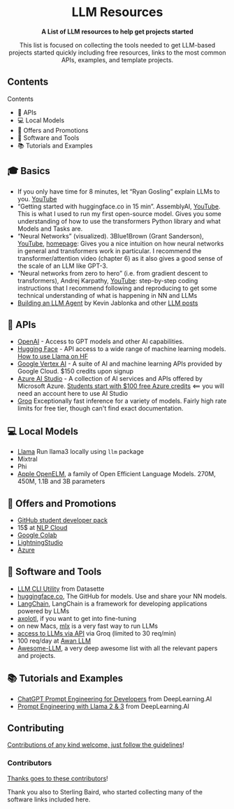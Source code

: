 
<div align="center">

<!-- title -->

<!--lint ignore no-dead-urls-->

# LLM Resources 
<!-- subtitle -->


<!-- description -->

**A List of LLM resources to help get projects started**

This list is focused on collecting the tools needed to get LLM-based projects started quickly including free resources, links to the most common APIs, examples, and template projects. 

</div>

<!-- TOC -->

## Contents
Contents

- 🔌 APIs
- 💻 Local Models
- 🎁 Offers and Promotions
- 🧰 Software and Tools
- 📚 Tutorials and Examples

<!-- CONTENT -->

## 🎓 Basics 

- If you only have time for 8 minutes, let “Ryan Gosling” explain LLMs to you. [YouTube](https://youtu.be/xU_MFS_ACrU?si=gGVQh6l6dGrnbLjJ)
- “Getting started with huggingface.co in 15 min”. AssemblyAI, [YouTube](https://youtu.be/QEaBAZQCtwE?si=1iEMlPOzEx75_zXe). This is what I used to run my first open-source model. Gives you some understanding of how to use the transformers Python library and what Models and Tasks are.
- “Neural Networks” (visualized). 3Blue1Brown (Grant Sanderson), [YouTube](https://youtu.be/aircAruvnKk?si=f6ihC9TuIh_Wwhqg), [homepage](https://www.3blue1brown.com/#lessons): Gives you a nice intuition on how neural networks in general and transformers work in particular. I recommend the transformer/attention video (chapter 6) as it also gives a good sense of the scale of an LLM like GPT-3.
- “Neural networks from zero to hero” (i.e. from gradient descent to transformers), Andrej Karpathy, [YouTube](https://youtu.be/VMj-3S1tku0?si=HQHzq6PaD_2P470t): step-by-step coding instructions that I recommend following and reproducing to get some technical understanding of what is happening in NN and LLMs
- [Building an LLM Agent](https://kjablonka.com/blog/posts/building_an_llm_agent/) by Kevin Jablonka and other [LLM posts](https://kjablonka.com/index.html#category=llm)


## 🔌 APIs

- [OpenAI](https://platform.openai.com) - Access to GPT models and other AI capabilities.
- [Hugging Face](https://huggingface.co/models) - API access to a wide range of machine learning models. [How to use Llama on HF](https://www.youtube.com/watch?v=LA-hZDnn5Hc)
- [Google Vertex AI](https://cloud.google.com/generative-ai-studio) - A suite of AI and machine learning APIs provided by Google Cloud.  $150 credits upon signup
- [Azure AI Studio](https://azure.microsoft.com/en-us/products/ai-studio) - A collection of AI services and APIs offered by Microsoft Azure. [Students start with $100 free Azure credits](https://azure.microsoft.com/en-us/free/students) <== you will need an account here to use AI Studio
- [Groq](https://console.groq.com/docs/models) Exceptionally fast inference for a variety of models. Fairly high rate limits for free tier, though can't find exact documentation.

## 💻 Local Models
- [Llama](https://simonwillison.net/2024/Apr/22/llama-3/) Run llama3 locally using `llm` package
- Mixtral
- Phi
- [Apple OpenELM](https://huggingface.co/apple/OpenELM), a family of Open Efficient Language Models. 270M, 450M, 1.1B and 3B parameters

## 🎁 Offers and Promotions
- [GitHub student developer pack](https://education.github.com/pack#offers)
- 15$ at [NLP Cloud](https://nlpcloud.com/)
- [Google Colab](https://www.google.com/search?q=colab&sca_esv=e3b0e6080babb4e8&sca_upv=1&gbv=2&sxsrf=ACQVn0-TPjEhC22olFvD6F_Q1bvHvcBnhA:1714493958904&ei=BhoxZpDQNsToi-gPoZudMA&ved=0ahUKEwiQ647bq-qFAxVE9AIHHaFNBwYQ4dUDCBA&uact=5&oq=colab&gs_lp=Egxnd3Mtd2l6LXNlcnAiBWNvbGFiMgoQABiABBhDGIoFMgsQABiABBiRAhiKBTIKEAAYgAQYQxiKBTIKEAAYgAQYQxiKBTIKEAAYgAQYQxiKBTIIEAAYgAQYywEyBRAAGIAEMgoQABiABBgKGMsBMgoQABiABBgUGIcCMgUQLhiABEiKBlDlAViGBXABeAGQAQCYAXmgAZcEqgEDMi4zuAEDyAEA-AEBmAIGoAKjBMICBxAjGLADGCfCAgoQABiwAxjWBBhHwgIEECMYJ8ICChAuGIAEGEMYigXCAgsQLhiABBjRAxjHAcICChAjGIAEGCcYigXCAhAQLhiABBjRAxhDGMcBGIoFwgINEC4YgAQYQxjUAhiKBZgDAIgGAZAGCJIHAzMuM6AHzjc&sclient=gws-wiz-serp)
- [LightningStudio](https://lightning.ai/)
- [Azure](https://azure.microsoft.com/en-us/free/students)

## 🧰 Software and Tools
- [LLM CLI Utility](https://llm.datasette.io/en/stable/index.html) from Datasette
- [huggingface.co](http://huggingface.co/), The GitHub for models. Use and share your NN models.
- [LangChain](https://github.com/langchain-ai/langchain), LangChain is a framework for developing applications powered by LLMs
- [axolotl](https://github.com/OpenAccess-AI-Collective/axolotl), if you want to get into fine-tuning
- on new Macs, [mlx](https://github.com/ml-explore/mlx) is a very fast way to run LLMs
- [access to LLMs via API](https://console.groq.com/settings/limits) via Groq (limited to 30 req/min)
- 100 req/day at [Awan LLM](https://www.awanllm.com/pricing)
- [Awesome-LLM](https://github.com/Hannibal046/Awesome-LLM?tab=readme-ov-file#llm-training-frameworks), a very deep awesome list with all the relevant papers and projects.

## 📚 Tutorials and Examples
- [ChatGPT Prompt Engineering for Developers](https://www.deeplearning.ai/short-courses/chatgpt-prompt-engineering-for-developers/) from DeepLearning.AI
- [Prompt Engineering with Llama 2 & 3](https://www.deeplearning.ai/short-courses/prompt-engineering-with-llama-2/) from DeepLearning.AI

## Contributing

[Contributions of any kind welcome, just follow the guidelines](contributing.md)!

### Contributors

[Thanks goes to these contributors](https://github.com/materials-data-facility/awesome-bayesian-optimization/graphs/contributors)!

Thank you also to Sterling Baird, who started collecting many of the software links included here. 
